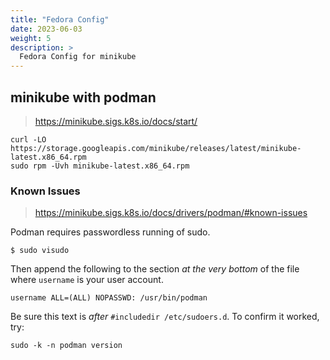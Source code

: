 ```yaml
---
title: "Fedora Config"
date: 2023-06-03
weight: 5
description: >
  Fedora Config for minikube
---
```


## minikube with podman

> <https://minikube.sigs.k8s.io/docs/start/>

```shell
curl -LO https://storage.googleapis.com/minikube/releases/latest/minikube-latest.x86_64.rpm
sudo rpm -Uvh minikube-latest.x86_64.rpm
```

### Known Issues

> <https://minikube.sigs.k8s.io/docs/drivers/podman/#known-issues>

Podman requires passwordless running of sudo.

```shell
$ sudo visudo
```

Then append the following to the section *at the very bottom* of the file where `username` is your user account.

```shell
username ALL=(ALL) NOPASSWD: /usr/bin/podman
```

Be sure this text is *after* `#includedir /etc/sudoers.d`. To confirm it worked, try:

```shell
sudo -k -n podman version
```
